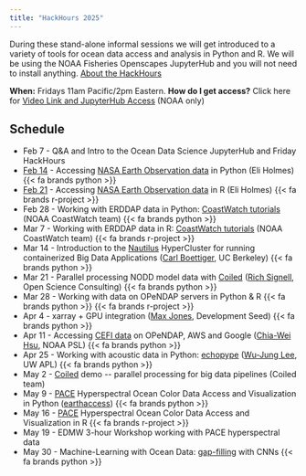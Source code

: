 ```yaml
---
title: "HackHours 2025"
---
```


During these stand-alone informal sessions we will get introduced to a variety of tools for ocean data access and analysis in Python and R. We will be using the NOAA Fisheries Openscapes JupyterHub and you will not need to install anything.  [About the HackHours](https://nmfs-opensci.github.io/NOAAHackDays/content/hackhours.html)

**When:** Fridays 11am Pacific/2pm Eastern. **How do I get access?** Click here for [Video Link and JupyterHub Access](https://docs.google.com/document/d/15Wu28DGDKNsdQmW5yuFd3JJuUSn91HFxCEb3dqPxYcs/edit?usp=sharing) (NOAA only)

## Schedule

* Feb 7 - Q&A and Intro to the Ocean Data Science JupyterHub and Friday HackHours
* [Feb 14](2025-02-14-earthdata/index.qmd) - Accessing [NASA Earth Observation data](https://www.earthdata.nasa.gov/) in Python (Eli Holmes) {{< fa brands python >}} 
* [Feb 21](2025-02-21-earthdata/index.qmd) - Accessing [NASA Earth Observation data](https://www.earthdata.nasa.gov/) in R (Eli Holmes) {{< fa brands r-project >}} 
* Feb 28 - Working with ERDDAP data in Python: [CoastWatch tutorials](https://github.com/coastwatch-training/CoastWatch-Tutorials) (NOAA CoastWatch team) {{< fa brands python >}} 
* Mar 7 - Working with ERDDAP data in R: [CoastWatch tutorials](https://github.com/coastwatch-training/CoastWatch-Tutorials) (NOAA CoastWatch team) {{< fa brands r-project >}} 
* Mar 14 - Introduction to the [Nautilus](https://nationalresearchplatform.org/nautilus/) HyperCluster for running containerized Big Data Applications ([Carl Boettiger](https://www.carlboettiger.info/), UC Berkeley) {{< fa brands python >}}
* Mar 21 - Parallel processing NODD model data with [Coiled](https://www.coiled.io/) ([Rich Signell](https://opensciencecomputing.com/), Open Science Consulting) {{< fa brands python >}} 
* Mar 28 - Working with data on OPeNDAP servers in Python & R {{< fa brands python >}} {{< fa brands r-project >}}
* Apr 4 - xarray + GPU integration ([Max Jones](https://github.com/maxrjones), Development Seed) {{< fa brands python >}} 
* Apr 11 - Accessing [CEFI data](https://psl.noaa.gov/cefi_portal/) on OPeNDAP, AWS and Google ([Chia-Wei Hsu](https://psl.noaa.gov/people/chia-wei.hsu/), NOAA PSL) {{< fa brands python >}} 
* Apr 25 - Working with acoustic data in Python: [echopype](https://echopype.readthedocs.io/en/stable/) ([Wu-Jung Lee](https://www.apl.washington.edu/people/profile.php?last_name=Lee&first_name=Wu-Jung), UW APL) {{< fa brands python >}} 
* May 2 - [Coiled](https://www.coiled.io/) demo -- parallel processing for big data pipelines (Coiled team)
* May 9 - [PACE](https://pace.oceansciences.org/home.htm) Hyperspectral Ocean Color Data Access and Visualization in Python ([earthaccess](https://earthaccess.readthedocs.io/en/latest/)) {{< fa brands python >}} 
* May 16 - [PACE](https://pace.oceansciences.org/home.htm) Hyperspectral Ocean Color Data Access and Visualization in R {{< fa brands r-project >}} 
* May 19 - EDMW 3-hour Workshop working with PACE hyperspectral data
* May 30 - Machine-Learning with Ocean Data: [gap-filling](https://doi.org/10.6084/m9.figshare.27936036.v1) with CNNs {{< fa brands python >}} 

